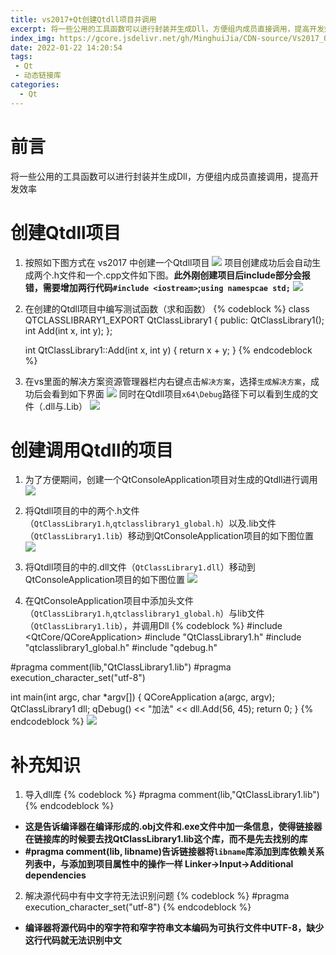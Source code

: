 ```yaml
---
title: vs2017+Qt创建Qtdll项目并调用
excerpt: 将一些公用的工具函数可以进行封装并生成Dll，方便组内成员直接调用，提高开发效率
index_img: https://gcore.jsdelivr.net/gh/MinghuiJia/CDN-source/Vs2017_Qt_Creates_Qtdll_Project_And_Calls_It/step1.png
date: 2022-01-22 14:20:54
tags:
 - Qt
 - 动态链接库
categories:
  - Qt
---
```


# 前言
将一些公用的工具函数可以进行封装并生成Dll，方便组内成员直接调用，提高开发效率
<!-- more -->

# 创建Qtdll项目
1. 按照如下图方式在 vs2017 中创建一个Qtdll项目
![](https://gcore.jsdelivr.net/gh/MinghuiJia/CDN-source/Vs2017_Qt_Creates_Qtdll_Project_And_Calls_It/step1.png)
项目创建成功后会自动生成两个.h文件和一个.cpp文件如下图。**此外刚创建项目后include部分会报错，需要增加两行代码`#include <iostream>`;`using namespcae std;`**
![](https://gcore.jsdelivr.net/gh/MinghuiJia/CDN-source/Vs2017_Qt_Creates_Qtdll_Project_And_Calls_It/step2.png)

2. 在创建的Qtdll项目中编写测试函数（求和函数）
{% codeblock %}
	class QTCLASSLIBRARY1_EXPORT QtClassLibrary1
	{
	public:
		QtClassLibrary1();
		int Add(int x, int y);
	};
	
	int QtClassLibrary1::Add(int x, int y)
	{
		return x + y;
	}
{% endcodeblock %}

3. 在vs里面的解决方案资源管理器栏内右键点击`解决方案`，选择`生成解决方案`，成功后会看到如下界面
![](https://gcore.jsdelivr.net/gh/MinghuiJia/CDN-source/Vs2017_Qt_Creates_Qtdll_Project_And_Calls_It/step3.png)
同时在Qtdll项目`x64\Debug`路径下可以看到生成的文件（.dll与.Lib）
![](https://gcore.jsdelivr.net/gh/MinghuiJia/CDN-source/Vs2017_Qt_Creates_Qtdll_Project_And_Calls_It/step4.png)

# 创建调用Qtdll的项目
1. 为了方便期间，创建一个QtConsoleApplication项目对生成的Qtdll进行调用
![](https://gcore.jsdelivr.net/gh/MinghuiJia/CDN-source/Vs2017_Qt_Creates_Qtdll_Project_And_Calls_It/step5.png)

2. 将Qtdll项目的中的两个.h文件（`QtClassLibrary1.h`,`qtclasslibrary1_global.h`）以及.lib文件（`QtClassLibrary1.lib`）移动到QtConsoleApplication项目的如下图位置
![](https://gcore.jsdelivr.net/gh/MinghuiJia/CDN-source/Vs2017_Qt_Creates_Qtdll_Project_And_Calls_It/step6.png)

3. 将Qtdll项目的中的.dll文件（`QtClassLibrary1.dll`）移动到QtConsoleApplication项目的如下图位置
![](https://gcore.jsdelivr.net/gh/MinghuiJia/CDN-source/Vs2017_Qt_Creates_Qtdll_Project_And_Calls_It/step7.png)

4. 在QtConsoleApplication项目中添加头文件（`QtClassLibrary1.h`,`qtclasslibrary1_global.h`）与lib文件（`QtClassLibrary1.lib`），并调用Dll
{% codeblock %}
#include <QtCore/QCoreApplication>
#include "QtClassLibrary1.h"
#include "qtclasslibrary1_global.h"
#include "qdebug.h"

#pragma comment(lib,"QtClassLibrary1.lib")
#pragma execution_character_set("utf-8")

int main(int argc, char *argv[])
{
    QCoreApplication a(argc, argv);
	QtClassLibrary1 dll;
	qDebug() << "加法" << dll.Add(56, 45);
    return 0;
}
{% endcodeblock %}
![](https://gcore.jsdelivr.net/gh/MinghuiJia/CDN-source/Vs2017_Qt_Creates_Qtdll_Project_And_Calls_It/step8.png)

# 补充知识
1. 导入dll库
{% codeblock %}
#pragma comment(lib,"QtClassLibrary1.lib")
{% endcodeblock %}
- **这是告诉编译器在编译形成的.obj文件和.exe文件中加一条信息，使得链接器在链接库的时候要去找QtClassLibrary1.lib这个库，而不是先去找别的库**
- **#pragma comment(lib, libname)告诉链接器将`libname`库添加到库依赖关系列表中，与添加到项目属性中的操作一样 Linker->Input->Additional dependencies**

2. 解决源代码中有中文字符无法识别问题
{% codeblock %}
#pragma execution_character_set("utf-8")
{% endcodeblock %}
- **编译器将源代码中的窄字符和窄字符串文本编码为可执行文件中UTF-8，缺少这行代码就无法识别中文**